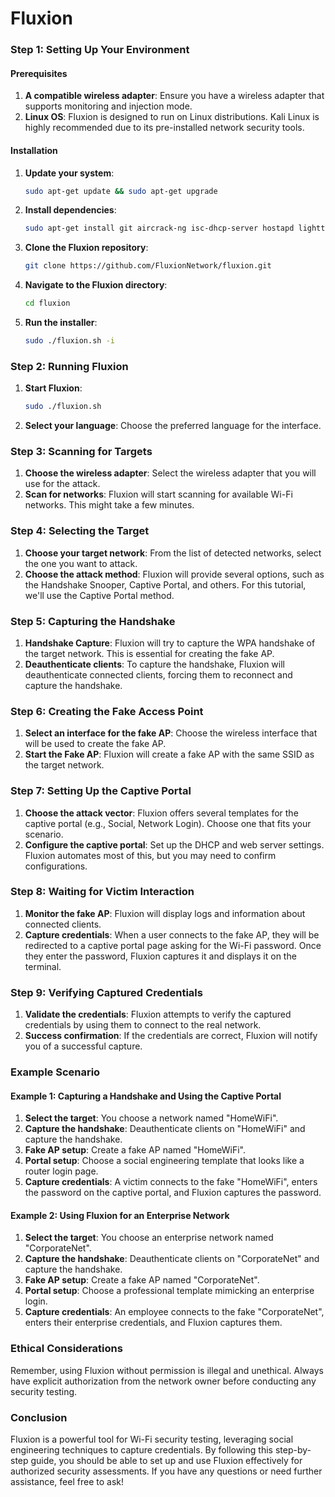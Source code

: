 # Fluxion

### Step 1: Setting Up Your Environment

#### Prerequisites
1. **A compatible wireless adapter**: Ensure you have a wireless adapter that supports monitoring and injection mode.
2. **Linux OS**: Fluxion is designed to run on Linux distributions. Kali Linux is highly recommended due to its pre-installed network security tools.

#### Installation
1. **Update your system**:
   ```bash
   sudo apt-get update && sudo apt-get upgrade
   ```
2. **Install dependencies**:
   ```bash
   sudo apt-get install git aircrack-ng isc-dhcp-server hostapd lighttpd mdk3 php-cgi
   ```
3. **Clone the Fluxion repository**:
   ```bash
   git clone https://github.com/FluxionNetwork/fluxion.git
   ```
4. **Navigate to the Fluxion directory**:
   ```bash
   cd fluxion
   ```
5. **Run the installer**:
   ```bash
   sudo ./fluxion.sh -i
   ```

### Step 2: Running Fluxion

1. **Start Fluxion**:
   ```bash
   sudo ./fluxion.sh
   ```
2. **Select your language**: Choose the preferred language for the interface.

### Step 3: Scanning for Targets

1. **Choose the wireless adapter**: Select the wireless adapter that you will use for the attack.
2. **Scan for networks**: Fluxion will start scanning for available Wi-Fi networks. This might take a few minutes.

### Step 4: Selecting the Target

1. **Choose your target network**: From the list of detected networks, select the one you want to attack.
2. **Choose the attack method**: Fluxion will provide several options, such as the Handshake Snooper, Captive Portal, and others. For this tutorial, we'll use the Captive Portal method.

### Step 5: Capturing the Handshake

1. **Handshake Capture**: Fluxion will try to capture the WPA handshake of the target network. This is essential for creating the fake AP.
2. **Deauthenticate clients**: To capture the handshake, Fluxion will deauthenticate connected clients, forcing them to reconnect and capture the handshake.

### Step 6: Creating the Fake Access Point

1. **Select an interface for the fake AP**: Choose the wireless interface that will be used to create the fake AP.
2. **Start the Fake AP**: Fluxion will create a fake AP with the same SSID as the target network.

### Step 7: Setting Up the Captive Portal

1. **Choose the attack vector**: Fluxion offers several templates for the captive portal (e.g., Social, Network Login). Choose one that fits your scenario.
2. **Configure the captive portal**: Set up the DHCP and web server settings. Fluxion automates most of this, but you may need to confirm configurations.

### Step 8: Waiting for Victim Interaction

1. **Monitor the fake AP**: Fluxion will display logs and information about connected clients.
2. **Capture credentials**: When a user connects to the fake AP, they will be redirected to a captive portal page asking for the Wi-Fi password. Once they enter the password, Fluxion captures it and displays it on the terminal.

### Step 9: Verifying Captured Credentials

1. **Validate the credentials**: Fluxion attempts to verify the captured credentials by using them to connect to the real network.
2. **Success confirmation**: If the credentials are correct, Fluxion will notify you of a successful capture.

### Example Scenario

#### Example 1: Capturing a Handshake and Using the Captive Portal
1. **Select the target**: You choose a network named "HomeWiFi".
2. **Capture the handshake**: Deauthenticate clients on "HomeWiFi" and capture the handshake.
3. **Fake AP setup**: Create a fake AP named "HomeWiFi".
4. **Portal setup**: Choose a social engineering template that looks like a router login page.
5. **Capture credentials**: A victim connects to the fake "HomeWiFi", enters the password on the captive portal, and Fluxion captures the password.

#### Example 2: Using Fluxion for an Enterprise Network
1. **Select the target**: You choose an enterprise network named "CorporateNet".
2. **Capture the handshake**: Deauthenticate clients on "CorporateNet" and capture the handshake.
3. **Fake AP setup**: Create a fake AP named "CorporateNet".
4. **Portal setup**: Choose a professional template mimicking an enterprise login.
5. **Capture credentials**: An employee connects to the fake "CorporateNet", enters their enterprise credentials, and Fluxion captures them.

### Ethical Considerations

Remember, using Fluxion without permission is illegal and unethical. Always have explicit authorization from the network owner before conducting any security testing.

### Conclusion

Fluxion is a powerful tool for Wi-Fi security testing, leveraging social engineering techniques to capture credentials. By following this step-by-step guide, you should be able to set up and use Fluxion effectively for authorized security assessments. If you have any questions or need further assistance, feel free to ask!